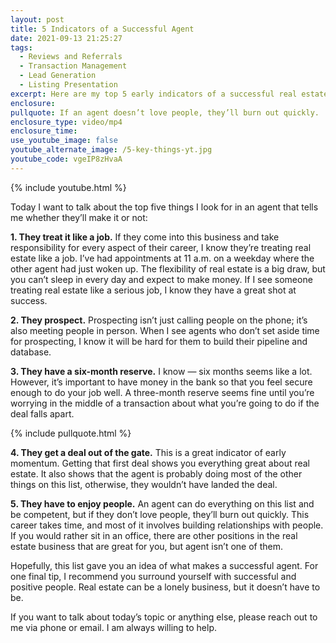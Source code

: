 ```yaml
---
layout: post
title: 5 Indicators of a Successful Agent
date: 2021-09-13 21:25:27
tags:
  - Reviews and Referrals
  - Transaction Management
  - Lead Generation
  - Listing Presentation
excerpt: Here are my top 5 early indicators of a successful real estate agent.
enclosure:
pullquote: If an agent doesn’t love people, they’ll burn out quickly.
enclosure_type: video/mp4
enclosure_time:
use_youtube_image: false
youtube_alternate_image: /5-key-things-yt.jpg
youtube_code: vgeIP8zHvaA
---
```

{% include youtube.html %}

Today I want to talk about the top five things I look for in an agent that tells me whether they’ll make it or not:

**1\. They treat it like a job.** If they come into this business and take responsibility for every aspect of their career, I know they’re treating real estate like a job. I’ve had appointments at 11 a.m. on a weekday where the other agent had just woken up. The flexibility of real estate is a big draw, but you can’t sleep in every day and expect to make money. If I see someone treating real estate like a serious job, I know they have a great shot at success.&nbsp;

**2\. They prospect.** Prospecting isn’t just calling people on the phone; it’s also meeting people in person. When I see agents who don’t set aside time for prospecting, I know it will be hard for them to build their pipeline and database.&nbsp;

**3\. They have a six-month reserve.** I know — six months seems like a lot. However, it’s important to have money in the bank so that you feel secure enough to do your job well. A three-month reserve seems fine until you’re worrying in the middle of a transaction about what you’re going to do if the deal falls apart.&nbsp;

{% include pullquote.html %}

**4\. They get a deal out of the gate.** This is a great indicator of early momentum. Getting that first deal shows you everything great about real estate. It also shows that the agent is probably doing most of the other things on this list, otherwise, they wouldn’t have landed the deal.&nbsp;

**5\. They have to enjoy people.** An agent can do everything on this list and be competent, but if they don’t love people, they’ll burn out quickly. This career takes time, and most of it involves building relationships with people. If you would rather sit in an office, there are other positions in the real estate business that are great for you, but agent isn’t one of them.&nbsp;

Hopefully, this list gave you an idea of what makes a successful agent. For one final tip, I recommend you surround yourself with successful and positive people. Real estate can be a lonely business, but it doesn’t have to be.

If you want to talk about today’s topic or anything else, please reach out to me via phone or email. I am always willing to help.
